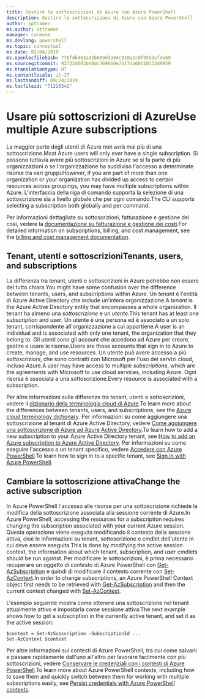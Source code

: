 ```yaml
---
title: Gestire le sottoscrizioni di Azure con Azure PowerShell
description: Gestire le sottoscrizioni di Azure con Azure PowerShell
author: sptramer
ms.author: sttramer
manager: carmonm
ms.devlang: powershell
ms.topic: conceptual
ms.date: 02/04/2019
ms.openlocfilehash: 778fdb463a42b609d3a94c910a2c0f9553ef4eb9
ms.sourcegitcommit: 92722d603b60dc769660e7517da60110133d9959
ms.translationtype: HT
ms.contentlocale: it-IT
ms.lasthandoff: 09/24/2019
ms.locfileid: "71226542"
---
```

# <a name="use-multiple-azure-subscriptions"></a><span data-ttu-id="8045f-103">Usare più sottoscrizioni di Azure</span><span class="sxs-lookup"><span data-stu-id="8045f-103">Use multiple Azure subscriptions</span></span>

<span data-ttu-id="8045f-104">La maggior parte degli utenti di Azure non avrà mai più di una sottoscrizione.</span><span class="sxs-lookup"><span data-stu-id="8045f-104">Most Azure users will only ever have a single subscription.</span></span> <span data-ttu-id="8045f-105">Si possono tuttavia avere più sottoscrizioni in Azure se si fa parte di più organizzazioni o se l'organizzazione ha suddiviso l'accesso a determinate risorse tra vari gruppi.</span><span class="sxs-lookup"><span data-stu-id="8045f-105">However, if you are part of more than one organization or your organization has divided up access to certain resources across groupings, you may have multiple subscriptions within Azure.</span></span> <span data-ttu-id="8045f-106">L'interfaccia della riga di comando supporta la selezione di una sottoscrizione sia a livello globale che per ogni comando.</span><span class="sxs-lookup"><span data-stu-id="8045f-106">The CLI supports selecting a subscription both globally and per command.</span></span>

<span data-ttu-id="8045f-107">Per informazioni dettagliate su sottoscrizioni, fatturazione e gestione dei cosi, vedere la [documentazione su fatturazione e gestione dei costi](/azure/billing/).</span><span class="sxs-lookup"><span data-stu-id="8045f-107">For detailed information on subscriptions, billing, and cost management, see the [billing and cost management documentation](/azure/billing/).</span></span>

## <a name="tenants-users-and-subscriptions"></a><span data-ttu-id="8045f-108">Tenant, utenti e sottoscrizioni</span><span class="sxs-lookup"><span data-stu-id="8045f-108">Tenants, users, and subscriptions</span></span>

<span data-ttu-id="8045f-109">La differenza tra tenant, utenti e sottoscrizioni in Azure potrebbe non essere del tutto chiara.</span><span class="sxs-lookup"><span data-stu-id="8045f-109">You might have some confusion over the difference between tenants, users, and subscriptions within Azure.</span></span> <span data-ttu-id="8045f-110">Un _tenant_ è l'entità di Azure Active Directory che include un'intera organizzazione.</span><span class="sxs-lookup"><span data-stu-id="8045f-110">A _tenant_ is the Azure Active Directory entity that encompasses a whole organization.</span></span> <span data-ttu-id="8045f-111">Il tenant ha almeno una _sottoscrizione_ e un _utente_.</span><span class="sxs-lookup"><span data-stu-id="8045f-111">This tenant has at least one _subscription_ and _user_.</span></span> <span data-ttu-id="8045f-112">Un utente è una persona ed è associato a un solo tenant, corrispondente all'organizzazione a cui appartiene.</span><span class="sxs-lookup"><span data-stu-id="8045f-112">A user is an individual and is associated with only one tenant, the organization that they belong to.</span></span> <span data-ttu-id="8045f-113">Gli utenti sono gli account che accedono ad Azure per creare, gestire e usare le risorse.</span><span class="sxs-lookup"><span data-stu-id="8045f-113">Users are those accounts that sign in to Azure to create, manage, and use resources.</span></span>
<span data-ttu-id="8045f-114">Un utente può avere accesso a più _sottoscrizioni_, che sono contratti con Microsoft per l'uso dei servizi cloud, incluso Azure.</span><span class="sxs-lookup"><span data-stu-id="8045f-114">A user may have access to multiple _subscriptions_, which are the agreements with Microsoft to use cloud services, including Azure.</span></span> <span data-ttu-id="8045f-115">Ogni risorsa è associata a una sottoscrizione.</span><span class="sxs-lookup"><span data-stu-id="8045f-115">Every resource is associated with a subscription.</span></span>

<span data-ttu-id="8045f-116">Per altre informazioni sulle differenze tra tenant, utenti e sottoscrizioni, vedere il [dizionario della terminologia cloud di Azure](/azure/azure-glossary-cloud-terminology).</span><span class="sxs-lookup"><span data-stu-id="8045f-116">To learn more about the differences between tenants, users, and subscriptions, see the [Azure cloud terminology dictionary](/azure/azure-glossary-cloud-terminology).</span></span>  <span data-ttu-id="8045f-117">Per informazioni su come aggiungere una sottoscrizione al tenant di Azure Active Directory, vedere [Come aggiungere una sottoscrizione di Azure ad Azure Active Directory](/azure/active-directory/active-directory-how-subscriptions-associated-directory).</span><span class="sxs-lookup"><span data-stu-id="8045f-117">To learn how to add a new subscription to your Azure Active Directory tenant, see [How to add an Azure subscription to Azure Active Directory](/azure/active-directory/active-directory-how-subscriptions-associated-directory).</span></span>
<span data-ttu-id="8045f-118">Per informazioni su come eseguire l'accesso a un tenant specifico, vedere [Accedere con Azure PowerShell](/powershell/azure/authenticate-azureps).</span><span class="sxs-lookup"><span data-stu-id="8045f-118">To learn how to sign in to a specific tenant, see [Sign in with Azure PowerShell](/powershell/azure/authenticate-azureps).</span></span>

## <a name="change-the-active-subscription"></a><span data-ttu-id="8045f-119">Cambiare la sottoscrizione attiva</span><span class="sxs-lookup"><span data-stu-id="8045f-119">Change the active subscription</span></span>

<span data-ttu-id="8045f-120">In Azure PowerShell l'accesso alle risorse per una sottoscrizione richiede la modifica della sottoscrizione associata alla sessione corrente di Azure.</span><span class="sxs-lookup"><span data-stu-id="8045f-120">In Azure PowerShell, accessing the resources for a subscription requires changing the subscription associated with your current Azure session.</span></span>
<span data-ttu-id="8045f-121">Questa operazione viene eseguita modificando il contesto della sessione attiva, cioè le informazioni su tenant, sottoscrizione e cmdlet dell'utente in cui deve essere eseguita.</span><span class="sxs-lookup"><span data-stu-id="8045f-121">This is done by modifying the active session context, the information about which tenant, subscription, and user cmdlets should be run against.</span></span>
<span data-ttu-id="8045f-122">Per modificare le sottoscrizioni, è prima necessario recuperare un oggetto di contesto di Azure PowerShell con [Get-AzSubscription](/powershell/module/az.accounts/get-azsubscription) e quindi di modificare il contesto corrente con [Set-AzContext](/powershell/module/az.accounts/set-azcontext).</span><span class="sxs-lookup"><span data-stu-id="8045f-122">In order to change subscriptions, an Azure PowerShell Context object first needs to be retrieved with [Get-AzSubscription](/powershell/module/az.accounts/get-azsubscription) and then the current context changed with [Set-AzContext](/powershell/module/az.accounts/set-azcontext).</span></span>

<span data-ttu-id="8045f-123">L'esempio seguente mostra come ottenere una sottoscrizione nel tenant attualmente attivo e impostarla come sessione attiva:</span><span class="sxs-lookup"><span data-stu-id="8045f-123">The next example shows how to get a subscription in the currently active tenant, and set it as the active session:</span></span>

```powershell-interactive
$context = Get-AzSubscription -SubscriptionId ...
Set-AzContext $context
```

<span data-ttu-id="8045f-124">Per altre informazioni sui contesti di Azure PowerShell, tra cui come salvarli e passare rapidamente dall'uno all'altro per lavorare facilmente con più sottoscrizioni, vedere [Conservare le credenziali con i contesti di Azure PowerShell](context-persistence.md).</span><span class="sxs-lookup"><span data-stu-id="8045f-124">To learn more about Azure PowerShell contexts, including how to save them and quickly switch between them for working with multiple subscriptions easily, see [Persist credentials with Azure PowerShell contexts](context-persistence.md).</span></span>
